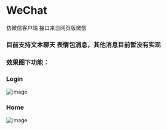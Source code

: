 # WeChat
仿微信客户端 接口来自网页版微信
### 目前支持文本聊天 表情包消息，其他消息目前暂没有实现

### 效果图下功能：
### Login
![image](https://github.com/YuanJianTing/WeChat/blob/master/screenshot/login.png)
### Home
![image](https://github.com/YuanJianTing/WeChat/blob/master/screenshot/home.png)
